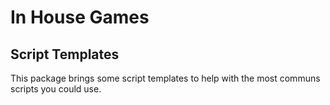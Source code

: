 # In House Games
## Script Templates

This package brings some script templates to help with the most communs scripts you could use.